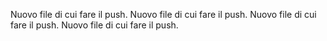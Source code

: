 Nuovo file di cui fare il push.
Nuovo file di cui fare il push.
Nuovo file di cui fare il push.
Nuovo file di cui fare il push.

